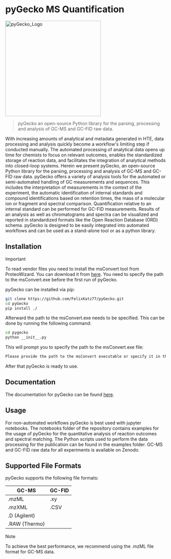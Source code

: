 # pyGecko MS Quantification
<img src="docs/pyGecko_icon.png" alt="pyGecko_Logo" width="300" height="300"/>

> pyGecko an open-source Python library for the parsing, processing and analysis of GC-MS and GC-FID raw data.

With increasing amounts of analytical and metadata generated in HTE, data processing and analysis quickly become a 
workflow's limiting step if conducted manually. The automated processing of analytical data opens up time for chemists 
to focus on relevant outcomes, enables the standardized storage of reaction data, and facilitates the integration of 
analytical methods into closed-loop systems. Herein we present pyGecko, an open-source Python library for the parsing,
processing and analysis of GC-MS and GC-FID raw data. pyGecko offers a variety of analysis tools for the automated or 
semi-automated handling of GC measurements and sequences. This includes the interpretation of measurements in the context 
of the experiment, the automatic identification of internal standards and compound identifications based on retention 
times, the mass of a molecular ion or fragment and spectral comparison. Quantification relative to an internal standard 
can be performed for GC-FID measurements. Results of an analysis as well as chromatograms and spectra can be visualized 
and reported in standardized formats like the Open Reaction Database (ORD) schema. pyGecko is designed to be easily 
integrated into automated workflows and can be used as a stand-alone tool or as a python library.

## Installation

> [!IMPORTANT]
> To read vendor files you need to install the msConvert tool from ProteoWizard. You can download it from [here](http://proteowizard.sourceforge.net/download.html).
> You need to specify the path to the msConvert.exe before the first run of pyGecko.

pyGecko can be installed via pip:

```bash 
git clone https://github.com/FelixKatz77/pyGecko.git
cd pyGecko
pip install ./
```
Afterward the path to the msConvert.exe needs to be specified. This can be done by running the following command:

```bash
cd pygecko
python __init__.py
```
This will prompt you to specify the path to the msConvert.exe file:

```bash
Please provide the path to the msConvert executable or specify it in the config.ini:
```
After that pyGecko is ready to use.


## Documentation
The documentation for pyGecko can be found [here](https://pygecko.readthedocs.io/en/latest/).

## Usage
For non-automated workflows pyGecko is best used with jupyter notebooks. The notebooks folder of the repository contains
examples for the usage of pyGecko for the quantitative analysis of reaction outcomes and spectral matching. The Python 
scripts used to perform the data processing for the publication can be found in the examples folder. GC-MS and GC-FID 
raw data for all experiments is available on Zenodo.

## Supported File Formats
pyGecko supports the following file formats:

| GC-MS         | GC-FID    |
|---------------|-----------|
| .mzML         | .xy       |
| .mzXML        | .CSV      |
| .D (Agilent)  ||
| .RAW (Thermo) ||

> [!NOTE]
> To achieve the best performance, we recommend using the .mzML file format for GC-MS data.